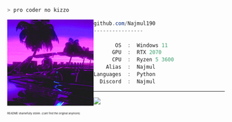```zsh
> pro coder no kizzo
```

<img align="left" src="https://raw.githubusercontent.com/Najmul190/Najmul190/main/assets/najmulpfp.gif" alt="logo.gif" width="200" /> 

```csharp
github.com/Najmul190
----------------

       OS  :  Windows 11
      GPU  :  RTX 2070  
      CPU  :  Ryzen 5 3600
    Alias  :  Najmul
Languages  :  Python
  Discord  :  Najmul
```
---

![](https://komarev.com/ghpvc/?username=najmul190&style=flat-square&color=blueviolet)
<p style="font-size: 6px">README shamefully stolen. (cant find the original anymore)</p>
